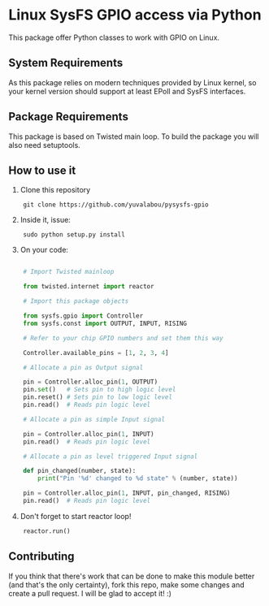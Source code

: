 Linux SysFS GPIO access via Python
==================================

This package offer Python classes to work with GPIO on Linux.

## System Requirements

As this package relies on modern techniques provided by Linux kernel, so your kernel version should support at least EPoll and SysFS interfaces.

## Package Requirements

This package is based on Twisted main loop.
To build the package you will also need setuptools.

## How to use it

1. Clone this repository

```shell
    git clone https://github.com/yuvalabou/pysysfs-gpio
```

2. Inside it, issue:

```shell
    sudo python setup.py install
```

3. On your code:

```python

    # Import Twisted mainloop

    from twisted.internet import reactor

    # Import this package objects

    from sysfs.gpio import Controller
    from sysfs.const import OUTPUT, INPUT, RISING

    # Refer to your chip GPIO numbers and set them this way

    Controller.available_pins = [1, 2, 3, 4]

    # Allocate a pin as Output signal

    pin = Controller.alloc_pin(1, OUTPUT)
    pin.set()   # Sets pin to high logic level
    pin.reset() # Sets pin to low logic level
    pin.read()  # Reads pin logic level

    # Allocate a pin as simple Input signal

    pin = Controller.alloc_pin(1, INPUT)
    pin.read()  # Reads pin logic level

    # Allocate a pin as level triggered Input signal

    def pin_changed(number, state):
        print("Pin '%d' changed to %d state" % (number, state))

    pin = Controller.alloc_pin(1, INPUT, pin_changed, RISING)
    pin.read()  # Reads pin logic level

```

4. Don't forget to start reactor loop!

```python
    reactor.run()
```


## Contributing

If you think that there's work that can be done to make this module better
(and that's the only certainty), fork this repo, make some changes and create
a pull request. I will be glad to accept it! :)
